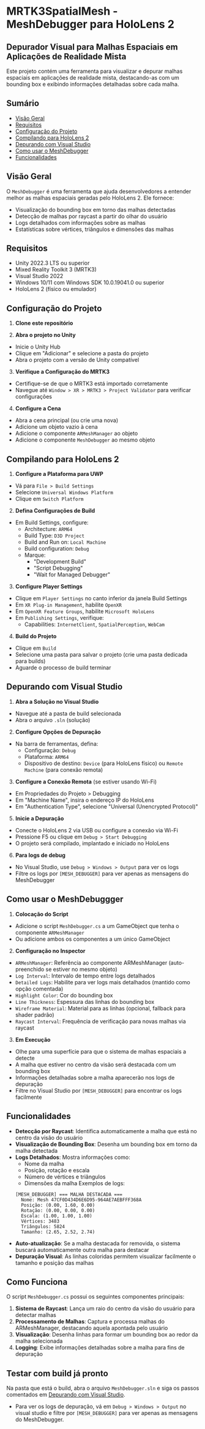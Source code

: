# MRTK3SpatialMesh - MeshDebugger para HoloLens 2

## Depurador Visual para Malhas Espaciais em Aplicações de Realidade Mista

Este projeto contém uma ferramenta para visualizar e depurar malhas espaciais em aplicações de realidade mista, destacando-as com um bounding box e exibindo informações detalhadas sobre cada malha.

## Sumário

- [Visão Geral](#visão-geral)
- [Requisitos](#requisitos)
- [Configuração do Projeto](#configuração-do-projeto)
- [Compilando para HoloLens 2](#compilando-para-hololens-2)
- [Depurando com Visual Studio](#depurando-com-visual-studio)
- [Como usar o MeshDebugger](#como-usar-o-meshdebuggger)
- [Funcionalidades](#funcionalidades)

## Visão Geral

O `MeshDebugger` é uma ferramenta que ajuda desenvolvedores a entender melhor as malhas espaciais geradas pelo HoloLens 2. Ele fornece:

- Visualização do bounding box em torno das malhas detectadas
- Detecção de malhas por raycast a partir do olhar do usuário
- Logs detalhados com informações sobre as malhas
- Estatísticas sobre vértices, triângulos e dimensões das malhas

## Requisitos

- Unity 2022.3 LTS ou superior
- Mixed Reality Toolkit 3 (MRTK3)
- Visual Studio 2022
- Windows 10/11 com Windows SDK 10.0.19041.0 ou superior
- HoloLens 2 (físico ou emulador)

## Configuração do Projeto

1. **Clone este repositório**

2. **Abra o projeto no Unity**
- Inicie o Unity Hub
- Clique em "Adicionar" e selecione a pasta do projeto
- Abra o projeto com a versão de Unity compatível

3. **Verifique a Configuração do MRTK3**
- Certifique-se de que o MRTK3 está importado corretamente
- Navegue até `Window > XR > MRTK3 > Project Validator` para verificar configurações

4. **Configure a Cena**
- Abra a cena principal (ou crie uma nova)
- Adicione um objeto vazio à cena
- Adicione o componente `ARMeshManager` ao objeto
- Adicione o componente `MeshDebugger` ao mesmo objeto

## Compilando para HoloLens 2

1. **Configure a Plataforma para UWP**
- Vá para `File > Build Settings`
- Selecione `Universal Windows Platform`
- Clique em `Switch Platform`

2. **Defina Configurações de Build**
- Em Build Settings, configure:
  - Architecture: `ARM64`
  - Build Type: `D3D Project`
  - Build and Run on: `Local Machine`
  - Build configuration: `Debug`
  - Marque:
    - "Development Build"
    - "Script Debugging"
    - "Wait for Managed Debugger"

3. **Configure Player Settings**
- Clique em `Player Settings` no canto inferior da janela Build Settings
- Em `XR Plug-in Management`, habilite `OpenXR`
- Em `OpenXR Feature Groups`, habilite `Microsoft HoloLens`
- Em `Publishing Settings`, verifique:
  - Capabilities: `InternetClient`, `SpatialPerception`, `WebCam`

4. **Build do Projeto**
- Clique em `Build`
- Selecione uma pasta para salvar o projeto (crie uma pasta dedicada para builds)
- Aguarde o processo de build terminar

## Depurando com Visual Studio

1. **Abra a Solução no Visual Studio**
- Navegue até a pasta de build selecionada
- Abra o arquivo `.sln` (solução)

2. **Configure Opções de Depuração**
- Na barra de ferramentas, defina:
  - Configuração: `Debug`
  - Plataforma: `ARM64`
  - Dispositivo de destino: `Device` (para HoloLens físico) ou `Remote Machine` (para conexão remota)

3. **Configure a Conexão Remota** (se estiver usando Wi-Fi)
- Em Propriedades do Projeto > Debugging
- Em "Machine Name", insira o endereço IP do HoloLens
- Em "Authentication Type", selecione "Universal (Unencrypted Protocol)"

5. **Inicie a Depuração**
- Conecte o HoloLens 2 via USB ou configure a conexão via Wi-Fi
- Pressione F5 ou clique em `Debug > Start Debugging`
- O projeto será compilado, implantado e iniciado no HoloLens

6. **Para logs de debug**
- No Visual Studio, use `Debug > Windows > Output` para ver os logs
- Filtre os logs por `[MESH_DEBUGGER]` para ver apenas as mensagens do MeshDebugger

## Como usar o MeshDebuggger

1. **Colocação do Script**
- Adicione o script `MeshDebugger.cs` a um GameObject que tenha o componente `ARMeshManager`
- Ou adicione ambos os componentes a um único GameObject

2. **Configuração no Inspector**
- `ARMeshManager`: Referência ao componente ARMeshManager (auto-preenchido se estiver no mesmo objeto)
- `Log Interval`: Intervalo de tempo entre logs detalhados
- `Detailed Logs`: Habilite para ver logs mais detalhados (mantido como opção comentada)
- `Highlight Color`: Cor do bounding box
- `Line Thickness`: Espessura das linhas do bounding box
- `Wireframe Material`: Material para as linhas (opcional, fallback para shader padrão)
- `Raycast Interval`: Frequência de verificação para novas malhas via raycast

3. **Em Execução**
- Olhe para uma superfície para que o sistema de malhas espaciais a detecte
- A malha que estiver no centro da visão será destacada com um bounding box
- Informações detalhadas sobre a malha aparecerão nos logs de depuração
- Filtre no Visual Studio por `[MESH_DEBUGGER]` para encontrar os logs facilmente

## Funcionalidades

- **Detecção por Raycast**: Identifica automaticamente a malha que está no centro da visão do usuário
- **Visualização de Bounding Box**: Desenha um bounding box em torno da malha detectada
- **Logs Detalhados**: Mostra informações como:
  - Nome da malha
  - Posição, rotação e escala
  - Número de vértices e triângulos
  - Dimensões da malha
  Exemplos de logs:
  ```
  [MESH_DEBUGGER] === MALHA DESTACADA ===
    Nome: Mesh 47CF0D434D6E6D95-964AE7AEBFFF368A
    Posição: (0.00, 1.60, 0.00)
    Rotação: (0.00, 0.00, 0.00)
    Escala: (1.00, 1.00, 1.00)
    Vértices: 3483
    Triângulos: 5824
    Tamanho: (2.65, 2.52, 2.74)
    ```
- **Auto-atualização**: Se a malha destacada for removida, o sistema buscará automaticamente outra malha para destacar
- **Depuração Visual**: As linhas coloridas permitem visualizar facilmente o tamanho e posição das malhas

## Como Funciona

O script `MeshDebugger.cs` possui os seguintes componentes principais:

1. **Sistema de Raycast**: Lança um raio do centro da visão do usuário para detectar malhas
2. **Processamento de Malhas**: Captura e processa malhas do ARMeshManager, destacando aquela apontada pelo usuário
3. **Visualização**: Desenha linhas para formar um bounding box ao redor da malha selecionada
4. **Logging**: Exibe informações detalhadas sobre a malha para fins de depuração

## Testar com build já pronto
Na pasta que está o build, abra o arquivo `MeshDebugger.sln` e siga os passos comentados em [Depurando com Visual Studio](#depurando-com-visual-studio).
- Para ver os logs de depuração, vá em `Debug > Windows > Output` no visual studio e filtre por `[MESH_DEBUGGER]` para ver apenas as mensagens do MeshDebugger.
